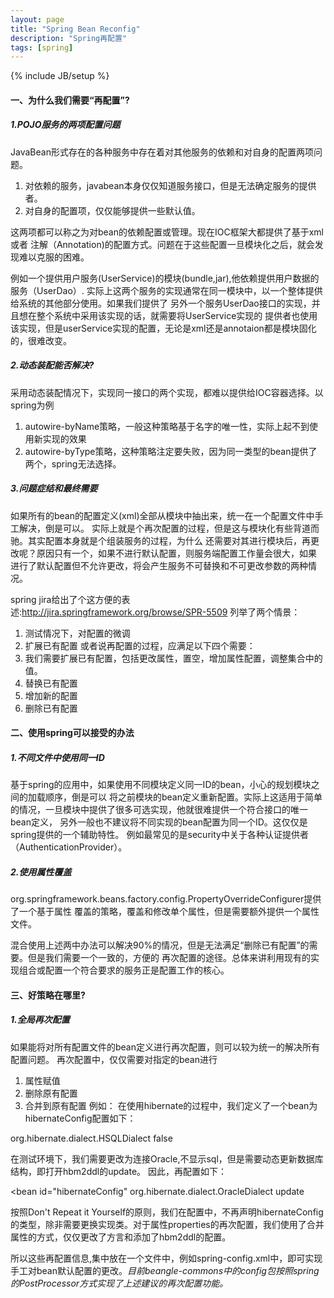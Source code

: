 ```yaml
---
layout: page
title: "Spring Bean Reconfig"
description: "Spring再配置"
tags: [spring]
---
```

{% include JB/setup %}

#### 一、为什么我们需要“再配置”?

##### 1.POJO服务的两项配置问题

JavaBean形式存在的各种服务中存在着对其他服务的依赖和对自身的配置两项问题。

1. 对依赖的服务，javabean本身仅仅知道服务接口，但是无法确定服务的提供者。
2. 对自身的配置项，仅仅能够提供一些默认值。

这两项都可以称之为对bean的依赖配置或管理。现在IOC框架大都提供了基于xml或者
注解（Annotation)的配置方式。问题在于这些配置一旦模块化之后，就会发现难以克服的困难。

例如一个提供用户服务(UserService)的模块(bundle,jar),他依赖提供用户数据的服务（UserDao）.
实际上这两个服务的实现通常在同一模块中，以一个整体提供给系统的其他部分使用。如果我们提供了
另外一个服务UserDao接口的实现，并且想在整个系统中采用该实现的话，就需要将UserService实现的
提供者也使用该实现，但是userService实现的配置，无论是xml还是annotaion都是模块固化的，很难改变。

##### 2.动态装配能否解决?

采用动态装配情况下，实现同一接口的两个实现，都难以提供给IOC容器选择。以spring为例

1. autowire-byName策略，一般这种策略基于名字的唯一性，实际上起不到使用新实现的效果
2. autowire-byType策略，这种策略注定要失败，因为同一类型的bean提供了两个，spring无法选择。

##### 3.问题症结和最终需要
如果所有的bean的配置定义(xml)全部从模块中抽出来，统一在一个配置文件中手工解决，倒是可以。
实际上就是个再次配置的过程，但是这与模块化有些背道而驰。其实配置本身就是个组装服务的过程，为什么
还需要对其进行模块后，再更改呢？原因只有一个，如果不进行默认配置，则服务端配置工作量会很大，如果
进行了默认配置但不允许更改，将会产生服务不可替换和不可更改参数的两种情况。

spring jira给出了个这方便的表述:http://jira.springframework.org/browse/SPR-5509
列举了两个情景：
1. 测试情况下，对配置的微调
2. 扩展已有配置
或者说再配置的过程，应满足以下四个需要：
1. 我们需要扩展已有配置，包括更改属性，置空，增加属性配置，调整集合中的值。
2. 替换已有配置
3. 增加新的配置
4. 删除已有配置

#### 二、使用spring可以接受的办法

##### 1.不同文件中使用同一ID
基于spring的应用中，如果使用不同模块定义同一ID的bean，小心的规划模块之间的加载顺序，倒是可以
将之前模块的bean定义重新配置。实际上这适用于简单的情况，一旦模块中提供了很多可选实现，他就很难提供一个符合接口的唯一bean定义，
另外一般也不建议将不同实现的bean配置为同一个ID。这仅仅是spring提供的一个辅助特性。
例如最常见的是security中关于各种认证提供者（AuthenticationProvider）。

##### 2.使用属性覆盖
org.springframework.beans.factory.config.PropertyOverrideConfigurer提供了一个基于属性
覆盖的策略，覆盖和修改单个属性，但是需要额外提供一个属性文件。

混合使用上述两中办法可以解决90%的情况，但是无法满足“删除已有配置”的需要。但是我们需要一个一致的，方便的
再次配置的途径。总体来讲利用现有的实现组合或配置一个符合要求的服务正是配置工作的核心。

#### 三、好策略在哪里?

##### 1.全局再次配置
如果能将对所有配置文件的bean定义进行再次配置，则可以较为统一的解决所有配置问题。
再次配置中，仅仅需要对指定的bean进行
1. 属性赋值
2. 删除原有配置
3. 合并到原有配置
例如：
在使用hibernate的过程中，我们定义了一个bean为hibernateConfig配置如下：

<bean id="hibernateConfig" class="org.springframework.beans.factory.config.PropertiesFactoryBean">
	<property name="properties">
		<props>
		    <prop key="hibernate.dialect">org.hibernate.dialect.HSQLDialect</prop>
			<prop key="hibernate.show_sql">false</prop>
		</props>
	</property>
</bean>

在测试环境下，我们需要更改为连接Oracle,不显示sql，但是需要动态更新数据库结构，即打开hbm2ddl的update。
因此，再配置如下：

<bean id="hibernateConfig" 
	<property name="properties">
		<props merge="true">
		    <prop key="hibernate.dialect">org.hibernate.dialect.OracleDialect</prop>
		    <prop key="hibernate.hbm2ddl.auto">update</prop>
		</props>
	</property>
</bean>

按照Don't Repeat it Yourself的原则，我们在配置中，不再声明hibernateConfig的类型，除非需要更换实现类。对于属性properties的再次配置，我们使用了合并属性的方式，仅仅更改了方言和添加了hbm2ddl的配置。

所以这些再配置信息,集中放在一个文件中，例如spring-config.xml中，即可实现手工对bean默认配置的更改。*目前beangle-commons中的config包按照spring的PostProcessor方式实现了上述建议的再次配置功能。*
